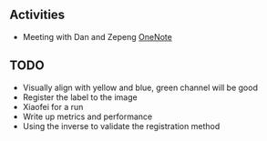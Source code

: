## Activities
- Meeting with Dan and Zepeng [OneNote](https://imperiallondon-my.sharepoint.com/personal/elsonds_ic_ac_uk/_layouts/15/Doc.aspx?sourcedoc={5e7c606f-aa28-4ab9-928e-f172e4933b20}&action=edit&wd=target%28Weekly%20meetings.one%7C03ecacd0-e5ae-4da5-aa62-6c2940ac487e%2F23%5C%2F03%5C%2F22%7Cd799e5a3-1112-4898-a19f-e3639249be64%2F%29&wdorigin=NavigationUrl)

## TODO
- Visually align with yellow and blue, green channel will be good
- Register the label to the image
- Xiaofei for a run
- Write up metrics and performance
- Using the inverse to validate the registration method